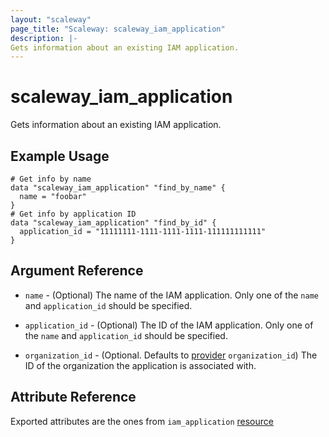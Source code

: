 ```yaml
---
layout: "scaleway"
page_title: "Scaleway: scaleway_iam_application"
description: |-
Gets information about an existing IAM application.
---
```


# scaleway_iam_application

Gets information about an existing IAM application.

## Example Usage

```hcl
# Get info by name
data "scaleway_iam_application" "find_by_name" {
  name = "foobar"
}
# Get info by application ID
data "scaleway_iam_application" "find_by_id" {
  application_id = "11111111-1111-1111-1111-111111111111"
}
```

## Argument Reference

- `name` - (Optional) The name of the IAM application.
  Only one of the `name` and `application_id` should be specified.

- `application_id` - (Optional) The ID of the IAM application.
  Only one of the `name` and `application_id` should be specified.

- `organization_id` - (Optional. Defaults to [provider](../index.md#organization_d) `organization_id`) The ID of the
  organization the application is associated with.

## Attribute Reference

Exported attributes are the ones from `iam_application` [resource](../resources/iam_application.md)
